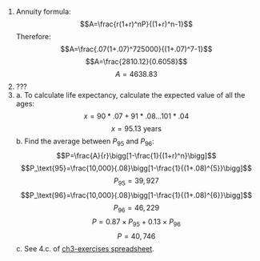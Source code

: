 1. Annuity formula: $$A=\frac{r(1+r)^nP}{(1+r)^n-1}$$
	Therefore:
	$$A=\frac{.07(1+.07)^725000}{(1+.07)^7-1}$$
	$$A=\frac{2810.12}{0.6058}$$
	$$A=4638.83$$
2. ???
3. a. To calculate life expectancy, calculate the expected value of all the ages:
	$$x=90*.07+91*.08...101*.04$$
	$$x=95.13\text{ years}$$
	b. Find the average between $P_\text{95}$ and $P_\text{96}$: $$P=\frac{A}{r}\bigg[1-\frac{1}{(1+r)^n}\bigg]$$
		$$P_\text{95}=\frac{10,000}{.08}\bigg[1-\frac{1}{(1+.08)^{5}}\bigg]$$
		$$P_\text{95}=39,927$$
		$$P_\text{96}=\frac{10,000}{.08}\bigg[1-\frac{1}{(1+.08)^{6}}\bigg]$$
		$$P_\text{96}=46,229$$
		$$P=0.87 \times P_\text{95} + 0.13 \times P_\text{96}$$
		$$P=40,746$$
	c. See 4.c. of [ch3-exercises spreadsheet](https://docs.google.com/spreadsheets/d/1PtCIQSuTvcW2Zm9iWtwRv54Q8oXtvajIXqiunmEC6kA/edit?folder=0B2ib3M3otvbDZDhjUU1LZU1WUUU#gid=0).
<!--stackedit_data:
eyJoaXN0b3J5IjpbLTExNDE5NjM5MjIsLTQ5OTU4MTg0OSwxMj
kyODg1MTExLDE4NjQ3OTk5NjAsMzYxNjg5Njg2LC0yMjk5NTI3
MzUsMTAyNTU3Mjg5OCwxMjA3MjMxNzQ5XX0=
-->